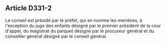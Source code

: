## Article D331-2

Le conseil est présidé par le préfet, qui en nomme les membres, à l'exception du juge des enfants désigné
par le premier président de la cour d'appel, du magistrat du parquet désigné par le procureur général et du
conseiller général désigné par le conseil général.

